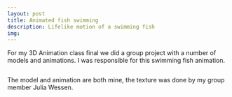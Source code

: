 ```yaml
---
layout: post
title: Animated fish swimming
description: Lifelike motion of a swimming fish
img:
---
```


For my 3D Animation class final we did a group project with a number of models and animations. I was responsible for this  swimming fish animation.

<img class="col three" src="{{ site.baseurl }}/img/fishAnim2.gif" alt="" title="fish image"/>

The model and animation are both mine, the texture was done by my group member Julia Wessen.
